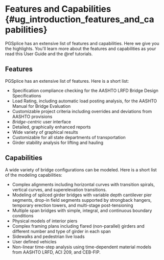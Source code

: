 Features and Capabilities {#ug_introduction_features_and_capabilities}
==============================================
PGSplice has an extensive list of features and capabilities. Here we give you the highlights. You'll learn more about the features and capabilities as your read this User Guide and the @ref tutorials.

Features
---------
PGSplice has an extensive list of features. Here is a short list:
* Specification compliance checking for the AASHTO LRFD Bridge Design Specifications
* Load Rating, including automatic load posting analysis, for the AASHTO Manual for Bridge Evaluation
* Customizable project criteria including overrides and deviations from AASHTO provisions
* *Bridge-centric* user interface
* Detailed, graphically enhanced reports
* Wide variety of graphical results
* Customizable for all state departments of transportation
* Girder stability analysis for lifting and hauling

Capabilities
-------------------
A wide variety of bridge configurations can be modeled. Here is a short list of the modeling capabilities:

* Complex alignments including horizontal curves with transition spirals, vertical curves, and superelevation transitions.
* Modeling of spliced girder bridges with variable depth cantilever pier segments, drop-in field segments supported by strongback hangers, temporary erection towers, and multi-stage post-tensioning
* Multiple span bridges with simple, integral, and continuous boundary conditions
* Physical models of interior piers
* Complex framing plans including flared (non-parallel) girders and different number and type of girder in each span
* Sidewalks and pedestrian live loads
* User defined vehicles
* Non-linear time-step analysis using time-dependent material models from AASHTO LRFD, ACI 209, and CEB-FIP.

